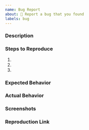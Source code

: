 ```yaml
---
name: Bug Report
about: 🐞 Report a bug that you found
labels: bug
---
```


### Description

<!-- REQUIRED -->
<!-- Issues reporting a bug, but lacking a Reproduction WILL BE CLOSED!
     Please ask questions in Discussions. Issues opened
     that are questions will be closed without comment.  -->

### Steps to Reproduce

1. 
2. 
3. 

### Expected Behavior

### Actual Behavior

### Screenshots

<!-- If the issue is a visual issue, please include screenshots showing the problem if possible -->

### Reproduction Link

<!-- REQUIRED -->
<!--  
Modify this codepen https://codepen.io/apexcharts/pen/bxzgZJ to demonstrate the problem clearly, just fork it and paste the resulting codepen in your issue. Please make sure this is a minimal example, containing only the minimum necessary code to help us troubleshoot your problem. Issues/bug reports without reproducible example WILL BE CLOSED, so make sure you include one.

If you are using vue-apexcharts, and want to create a demo in Vue environment, use the CodeSandbox Vue template - https://codesandbox.io/s/pwwz8009n0
If you are using react-apexcharts, and want to create a demo in React environment, use the CodeSandbox React template - https://codesandbox.io/s/6yoqonyo7r
-->

